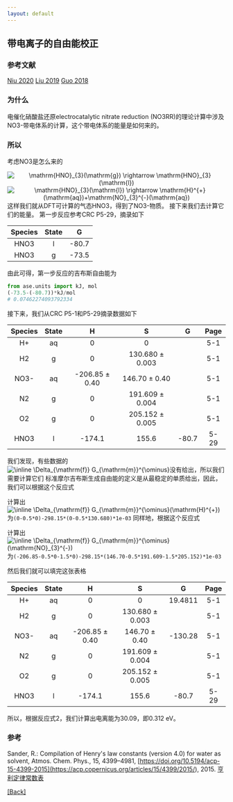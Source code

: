```yaml
---
layout: default
---
```


## 带电离子的自由能校正

### 参考文献
[Niu 2020](<https://doi.org/10.1002/adfm.202008533>)
[Liu 2019](<https://doi.org/10.1021/acscatal.9b02179>)
[Guo 2018](<https://doi.org/10.1021/acscatal.7b01371>)

### 为什么
电催化硝酸盐还原electrocatalytic nitrate reduction (NO3RR)的理论计算中涉及NO3-带电体系的计算，这个带电体系的能量是如何来的。

### 所以
考虑NO3是怎么来的
<center><img src="https://latex.codecogs.com/svg.image?\mathrm{HNO}_{3}(\mathrm{g})&space;\rightarrow&space;\mathrm{HNO}_{3}(\mathrm{l})" title="\mathrm{HNO}_{3}(\mathrm{g}) \rightarrow \mathrm{HNO}_{3}(\mathrm{l})" /></center>
<center><img src="https://latex.codecogs.com/svg.image?\mathrm{HNO}_{3}(\mathrm{l})&space;\rightarrow&space;\mathrm{H}^{&plus;}(\mathrm{aq})&plus;\mathrm{NO}_{3}^{-}(\mathrm{aq})" title="\mathrm{HNO}_{3}(\mathrm{l}) \rightarrow \mathrm{H}^{+}(\mathrm{aq})+\mathrm{NO}_{3}^{-}(\mathrm{aq})" /></center>
这样我们就从DFT可计算的气态HNO3，得到了NO3-物质。
接下来我们去计算它们的能量。
第一步反应参考CRC P5-29，摘录如下

| Species | State |   G   |
|:-------:|:-----:|:-----:|
|   HNO3  |   l   | -80.7 |
|   HNO3  |   g   | -73.5 |

由此可得，第一步反应的吉布斯自由能为
```python
from ase.units import kJ, mol
(-73.5-(-80.7))*kJ/mol
# 0.07462274093792334
```

接下来，我们从CRC P5-1和P5-29摘录数据如下

| Species | State |        H       |        S        |   G   | Page |
|:-------:|:-----:|:--------------:|:---------------:|:-----:|:----:|
|    H+   |   aq  |        0       |        0        |       |  5-1 |
|    H2   |   g   |        0       | 130.680 ± 0.003 |       |  5-1 |
|   NO3-  |   aq  | -206.85 ± 0.40 |  146.70 ± 0.40  |       |  5-1 |
|    N2   |   g   |        0       | 191.609 ± 0.004 |       |  5-1 |
|    O2   |   g   |        0       | 205.152 ± 0.005 |       |  5-1 |
|   HNO3  |   l   |     -174.1     |      155.6      | -80.7 | 5-29 |

我们发现，有些数据的<img src="https://latex.codecogs.com/svg.image?\inline&space;\Delta_{\mathrm{f}}&space;G_{\mathrm{m}}^{\ominus}" title="\inline \Delta_{\mathrm{f}} G_{\mathrm{m}}^{\ominus}" />没有给出，所以我们需要计算它们
标准摩尔吉布斯生成自由能的定义是从最稳定的单质给出，因此，我们可以根据这个反应式

计算出<img src="https://latex.codecogs.com/svg.image?\inline&space;\Delta_{\mathrm{f}}&space;G_{\mathrm{m}}^{\ominus}(\mathrm{H}^{&plus;})" title="\inline \Delta_{\mathrm{f}} G_{\mathrm{m}}^{\ominus}(\mathrm{H}^{+})" />为`(0-0.5*0)-298.15*(0-0.5*130.680)*1e-03`
同样地，根据这个反应式

计算出<img src="https://latex.codecogs.com/svg.image?\inline&space;\Delta_{\mathrm{f}}&space;G_{\mathrm{m}}^{\ominus}(\mathrm{NO}_{3}^{-})" title="\inline \Delta_{\mathrm{f}} G_{\mathrm{m}}^{\ominus}(\mathrm{NO}_{3}^{-})" />为`(-206.85-0.5*0-1.5*0)-298.15*(146.70-0.5*191.609-1.5*205.152)*1e-03`

然后我们就可以填完这张表格

| Species | State |        H       |        S        |    G    | Page |
|:-------:|:-----:|:--------------:|:---------------:|:-------:|:----:|
|    H+   |   aq  |        0       |        0        | 19.4811 |  5-1 |
|    H2   |   g   |        0       | 130.680 ± 0.003 |         |  5-1 |
|   NO3-  |   aq  | -206.85 ± 0.40 |  146.70 ± 0.40  | -130.28 |  5-1 |
|    N2   |   g   |        0       | 191.609 ± 0.004 |         |  5-1 |
|    O2   |   g   |        0       | 205.152 ± 0.005 |         |  5-1 |
|   HNO3  |   l   |     -174.1     |      155.6      |  -80.7  | 5-29 |

所以，根据反应式2，我们计算出电离能为30.09，即0.312 eV。

### 参考
Sander, R.: Compilation of Henry's law constants (version 4.0) for water as solvent, Atmos. Chem. Phys., 15, 4399–4981, [https://doi.org/10.5194/acp-15-4399-2015](<https://acp.copernicus.org/articles/15/4399/2015/>), 2015.
[亨利定律常数表](<https://max.book118.com/html/2017/0528/109971917.shtm>)

[[Back]](../)
